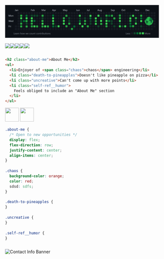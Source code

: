 <link rel="stylesheet" href="README.css">

<!-- Credits to Devicon for icons used throughout! -->
<link rel="stylesheet" href="https://cdn.jsdelivr.net/gh/devicons/devicon@v2.15.1/devicon.min.css">

<!-- Custom "Hello, World!" Banner (Made with Canva) -->
<img src="hello-world-banner.png" alt="'Hello, World!' Banner">

<!-- "Base"/HTML-related Stack -->
<div style="
  display: flex;
  flex-direction: row;
  justify-content: space-evenly; 
  align-items: center;
  width: 45px;
  height: 45px;
">
  <!-- VS Code-->
  <img src="https://cdn.jsdelivr.net/gh/devicons/devicon/icons/vscode/vscode-original-wordmark.svg" />

  <!-- Bash -->
  <img src="https://cdn.jsdelivr.net/gh/devicons/devicon/icons/bash/bash-plain.svg" />

  <!-- Git -->
  <img src="https://cdn.jsdelivr.net/gh/devicons/devicon/icons/git/git-plain-wordmark.svg" />

  <!-- Markdown-->
  <img src="https://cdn.jsdelivr.net/gh/devicons/devicon/icons/markdown/markdown-original.svg" />

  <!-- HTML -->
  <img src="https://cdn.jsdelivr.net/gh/devicons/devicon/icons/html5/html5-plain-wordmark.svg" />
</div>

```html
<h2 class="about-me">About Me</h2>
<ul>
  <li>Enjoyer of <span class="chaos">chaos</span> engineering</li>
  <li class="death-to-pineapples">Doesn't like pineapple on pizza</li>
  <li class="uncreative">Can't come up with more points</li>
  <li class="self-ref__humor">
    Feels obliged to include an "About Me" section
  </li>
</ul>
```

<!-- "Styling"/CSS-related Stack: -->
<div style="display: inline-block">
  <img 
    style="width: 45px; height: 45px" 
    src="https://cdn.jsdelivr.net/gh/devicons/devicon/icons/css3/css3-plain-wordmark.svg" 
  />
  <img 
    style="width: 45px; height: 45px" 
    src="https://cdn.jsdelivr.net/gh/devicons/devicon/icons/sass/sass-original.svg" 
  />
</div>
<br>

```css
.about-me {
  /* Open to new opportunities */
  display: flex;
  flex-direction: row;
  justify-content: center;
  align-items: center;
}

.chaos {
  background-color: orange;
  color: red;
  sdsd: sdfs;
}

.death-to-pineapples {
}

.uncreative {
}

.self-ref__humor {
}
```

```js

```

<!-- Custom Contact Info Banner (Made with Canva) -->
<img src="contact-info-design.png" alt="Contact Info Banner">

<!-- ICONS
HTML-related Skills (Base):
  VS Code, Bash, Git, Markdown, HTML
CSS-related Skills (Styling):
  CSS, Sass, ...
JavaScript-related Skills (Programming):
  JS, ...

html-related and base skills:
css-related and styling skills: css, sass
javascript-related skills: js, other languages, frameworks


-->

<!-- CSS code explaining more specifics, adding "flavour" and "styling" to simple and bland HTML stuff from top
style classes from above html!!! -->

<!-- JavaScript to explain functionality (projects, future improvements,
learning)-->

<!-- todo:
 - move span styling to css section?? use <style> and <script> or "separate files"???
 - add doctype short form so its "valid" html?? "!..." so like
condensed with the side chevron arrows
 - add <link>s to css and js sections, -->

<!-- ## **`About Me`** -->

<!-- look to external css? -->

<!-- https://camo.githubusercontent.com/49fbb99f92674cc6825349b154b65aaf4064aec465d61e8e1f9fb99da3d922a1/68747470733a2f2f696d672e736869656c64732e696f2f62616467652f68746d6c352d2532334533344632362e7376673f7374796c653d666f722d7468652d6261646765266c6f676f3d68746d6c35266c6f676f436f6c6f723d7768697465 -->

<!-- Chaos engineering, custom gifs, open source contributer, professional yak shaver, cloud tech  -->

<!-- 1. About me (HTML)
1. Tech stack (CSS)
2. Learning Queue (JavaScript?)
3. Contact info (github activity overview design?) -->

<!-- incorporate github activity overview axes somehow -->
